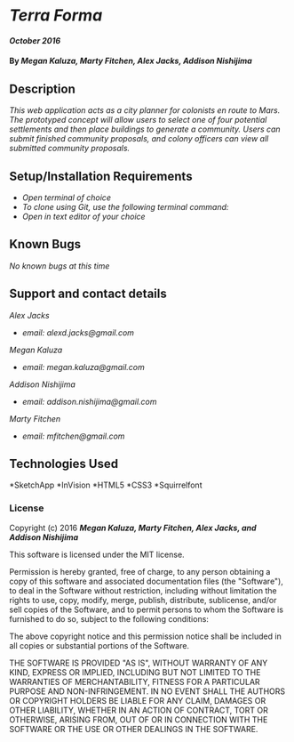 # _Terra Forma_

#### _October 2016_

#### By _**Megan Kaluza, Marty Fitchen, Alex Jacks, Addison Nishijima**_

## Description

_This web application acts as a city planner for colonists en route to Mars. The prototyped concept will allow users to select one of four potential settlements and then place buildings to generate a community. Users can submit finished community proposals, and colony officers can view all submitted community proposals._

## Setup/Installation Requirements

* _Open terminal of choice_
* _To clone using Git, use the following terminal command:_
* _Open in text editor of your choice_

## Known Bugs

_No known bugs at this time_

## Support and contact details

_Alex Jacks_
* _email: alexd.jacks@gmail.com_

_Megan Kaluza_
* _email: megan.kaluza@gmail.com_

_Addison Nishijima_
* _email: addison.nishijima@gmail.com_

_Marty Fitchen_
* _email: mfitchen@gmail.com_


## Technologies Used

*SketchApp
*InVision
*HTML5
*CSS3
*Squirrelfont

### License

Copyright (c) 2016 **_Megan Kaluza, Marty Fitchen, Alex Jacks, and Addison Nishijima_**

This software is licensed under the MIT license.

Permission is hereby granted, free of charge, to any person obtaining a copy of this software and associated documentation files (the "Software"), to deal in the Software without restriction, including without limitation the rights to use, copy, modify, merge, publish, distribute, sublicense, and/or sell copies of the Software, and to permit persons to whom the Software is furnished to do so, subject to the following conditions:

The above copyright notice and this permission notice shall be included in all copies or substantial portions of the Software.

THE SOFTWARE IS PROVIDED "AS IS", WITHOUT WARRANTY OF ANY KIND, EXPRESS OR IMPLIED, INCLUDING BUT NOT LIMITED TO THE WARRANTIES OF MERCHANTABILITY, FITNESS FOR A PARTICULAR PURPOSE AND NON-INFRINGEMENT. IN NO EVENT SHALL THE AUTHORS OR COPYRIGHT HOLDERS BE LIABLE FOR ANY CLAIM, DAMAGES OR OTHER LIABILITY, WHETHER IN AN ACTION OF CONTRACT, TORT OR OTHERWISE, ARISING FROM, OUT OF OR IN CONNECTION WITH THE SOFTWARE OR THE USE OR OTHER DEALINGS IN THE SOFTWARE.
